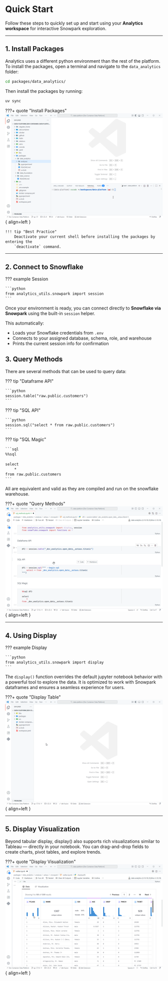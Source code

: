 # Quick Start

Follow these steps to quickly set up and start using your **Analytics workspace** for interactive Snowpark exploration.

---

## 1. Install Packages

Analytics uses a different python environment than the rest of the platform.
To install the packages, open a terminal and navigate to the `data_analytics` folder:

``` bash
cd packages/data_analytics/
```

Then install the packages by running:

``` bash
uv sync
```

???+ quote "Install Packages"
    ![Install Packages](../../assets/images/analytics/1_install_packages.gif){ align=left }

    !!! tip "Best Practice"
        Deactivate your current shell before installing the packages by entering the
        `deactivate` command.

---

## 2. Connect to Snowflake
??? example Session

    ```python
    from analytics_utils.snowpark import session
    ```

Once your environment is ready, you can connect directly to **Snowflake via Snowpark** using
the built-in `session` helper.

This automatically:
- Loads your Snowflake credentials from `.env`
- Connects to your assigned database, schema, role, and warehouse
- Prints the current session info for confirmation


## 3. Query Methods

There are several methods that can be used to query data:

??? tip "Dataframe API"

    ```python
    session.table("raw.public.customers")
    ```

??? tip "SQL API"

    ```python
    session.sql("select * from raw.public.customers")
    ```

??? tip "SQL Magic"

    ```sql
    %%sql
    
    select
        *
    from raw.public.customers
    ```

All are equivalent and valid as they are compiled and run on the snowflake warehouse.

???+ quote "Query Methods"
    ![Query Methods](../../assets/images/analytics/2_query_methods.gif){ align=left }

---

## 4. Using Display

??? example Display

    ```python
    from analytics_utils.snowpark import display
    ```

The `display()` function overrides the default jupyter notebook behavior with a
powerful tool to explore the data.  It is optimized to work with Snowpark dataframes
and ensures a seamless experience for users.

???+ quote "Display Table"
    ![Display Table](../../assets/images/analytics/3_display_table.gif){ align=left }

---

## 5. Display Visualization

Beyond tabular display, display() also supports rich visualizations similar to Tableau — directly in your notebook.
You can drag-and-drop fields to create charts, pivot tables, and explore trends.

???+ quote "Display Visualization"
    ![Display Visualization](../../assets/images/analytics/4_display_visualization.gif){ align=left }

